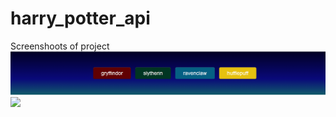 # harry_potter_api 
Screenshoots of project 
![](./screenshot/screenshoot.png)
![](./screenshot/screenshoot2.PNG)